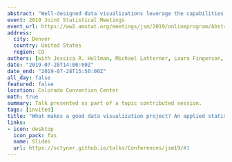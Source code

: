 ```yaml
---
abstract: "Well-designed data visualizations leverage the capabilities of the perceptual system to enable inference and decision making. However there are many components to consider when creating a useful and informative data visualization. Clearly representing the data is critical; however, expertise on more than just how to plot the data can help get the data’s message visually across to users. Different stakeholders bring unique viewpoints that should be addressed to enhance the graphics success. These stakeholders include the subject matter expert that best understands the data and research question addressed; the statistician who applies best data practices and methods; technicians or programmers that implement the design; communications and language experts that aid with the interpretation and messaging of the graphic and text; and the designer that uses color and style to create visual balance and appeal in the graphic. This session brings these different perspectives into the same room to discuss their points of view. Moreover, they will outline methods of working together to create a data visualization and suggest how these directions can be implemented."
event: 2019 Joint Statistical Meetings
event_url: https://ww2.amstat.org/meetings/jsm/2019/onlineprogram/AbstractDetails.cfm?abstractid=304802
address:
  city: Denver
  country: United States
  region: CO
authors: [with Jessica R. Hullman, Michael Latterner, Laura Fingerson,  Naomi Robbins]
date: "2019-07-28T14:00:00Z"
date_end: "2019-07-28T15:50:00Z"
all_day: false
featured: false
location: Colorado Convention Center
math: true
summary: Talk presented as part of a topic contributed session. 
tags: [invited]
title: "What makes a good data visualization project? An applied statistician’s perspective"
links:
- icon: desktop
  icon_pack: fas
  name: Slides
  url: https://sctyner.github.io/talks/Conferences/jsm19/#1
---
```

